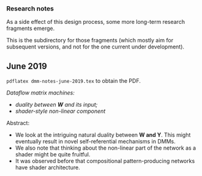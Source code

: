 ### Research notes

As a side effect of this design process, some more long-term research fragments emerge.

This is the subdirectory for those fragments (which mostly aim for subsequent versions, and not for the one current under development).

## June 2019

`pdflatex dmm-notes-june-2019.tex` to obtain the PDF.

_Dataflow matrix machines:_
  * _duality between **W** and its input;_
  * _shader-style non-linear component_

Abstract:
  * We look at the intriguing natural duality between **W and Y**. This might eventually result in novel self-referential mechanisms in DMMs. 
  * We also note that thinking about the non-linear part of the network as a shader might be quite fruitful. 
  * It was observed before that compositional pattern-producing networks have shader architecture.

